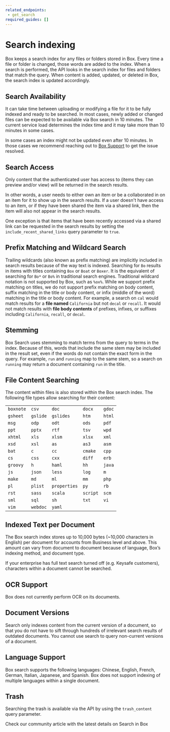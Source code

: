 ```yaml
---
related_endpoints:
 - get_search
required_guides: []
---
```


# Search indexing

Box keeps a search index for any files or folders stored in Box.
Every time a file or folder is changed, those words are added to the index.
When a search is performed, the API looks in the search index for files and
folders that match the query. When content is added, updated, or deleted in
Box, the search index is updated accordingly.

## Search Availability

It can take time between uploading or modifying a
file for it to be fully indexed and ready to be searched. In most cases,
newly added or changed files can be expected to be available via Box search
in 10 minutes. The current service load determines the index time and it may
take more than 10 minutes in some cases.

<Message info>

In some cases an index might not be updated even after 10 minutes.
In those cases we recommend reaching out to [Box Support][support]
to get the issue resolved.

</Message>

## Search Access

Only content that the authenticated user has access to
(items they can preview and/or view) will be returned in the search results.

In other words, a user needs to either own an item or be a collaborated in on an
item for it to show up in the search results. If a user doesn't have access to
an item, or if they have been shared the item via a shared link, then the item
will also not appear in the search results.

One exception is that items that have been recently accessed via a shared link
can be requested in the search results by setting the
`include_recent_shared_links` query parameter to `true`.

## Prefix Matching and Wildcard Search

Trailing wildcards (also known as
prefix matching) are implicitly included in search results because of the way
text is indexed. Searching for `Bo` results in items with titles containing
`Box` or `Boat` or `Boxer`. It is the equivalent of searching for `Bo*` or
`Bo%` in traditional search engines. Traditional wildcard notation is not
supported by Box, such as `%ox%`. While we support prefix matching on titles,
we do not support prefix matching on body content, suffix matching in the
title or body content, or infix (middle of the word) matching in the title or
body content. For example, a search on `cal` would match results for a **file
named** `California` but not `decal` or `recall`. It would not match results
with **file body contents** of prefixes, infixes, or suffixes including
`California`, `recall`, or `decal`.

## Stemming

Box Search uses stemming to match terms from the query to terms
in the index. Because of this, words that include the same stem may be
included in the result set, even if the words do not contain the exact form
in the query. For example, `run` and `running` map to the same stem, so a
search on `running` may return a document containing `run` in the title.

## File Content Searching

The content within files is also stored
within the Box search index. The following file types allow searching for
their content:

|           |          |              |          |        |
| --------- | -------- | ------------ | -------- | ------ |
| `boxnote` | `csv`    | `doc`        | `docx`   | `gdoc` |
| `gsheet`  | `gslide` | `gslides`    | `htm`    | `html` |
| `msg`     | `odp`    | `odt`        | `ods`    | `pdf`  |
| `ppt`     | `pptx`   | `rtf`        | `tsv`    | `wpd`  |
| `xhtml`   | `xls`    | `xlsm`       | `xlsx`   | `xml`  |
| `xsd`     | `xsl`    | `as`         | `as3`    | `asm`  |
| `bat`     | `c`      | `cc`         | `cmake`  | `cpp`  |
| `cs`      | `css`    | `cxx`        | `diff`   | `erb`  |
| `groovy`  | `h`      | `haml`       | `hh`     | `java` |
| `js`      | `json`   | `less`       | `log`    | `m`    |
| `make`    | `md`     | `ml`         | `mm`     | `php`  |
| `pl`      | `plist`  | `properties` | `py`     | `rb`   |
| `rst`     | `sass`   | `scala`      | `script` | `scm`  |
| `sml`     | `sql`    | `sh`         | `txt`    | `vi`   |
| `vim`     | `webdoc` | `yaml`       |          |        |

## Indexed Text per Document

The Box search index stores up to 10,000 bytes
(~10,000 characters in English) per document for accounts from Business level
and above. This amount can vary from document to document because of
language, Box’s indexing method, and document type.

<Message warning>
  If your enterprise has full text search turned off
  (e.g. Keysafe customers), characters within a document
  cannot be searched.
</Message>

## OCR Support

Box does not currently perform OCR on its documents.

## Document Versions

Search only indexes content from the current version
of a document, so that you do not have to sift through hundreds of irrelevant
search results of outdated documents. You cannot use search to query
non-current versions of a document.

## Language Support

<!--alex ignore chinese-->
Box search supports the following languages: Chinese,
English, French, German, Italian, Japanese, and Spanish. Box does not support
indexing of multiple languages within a single document.

## Trash

Searching the trash is available via the API by using the
`trash_content` query parameter.

<CTA to='https://support.box.com/hc/en-us/articles/360043696314-Search-for-Files-Folders-and-Content'>
  Check our community article with the latest details on Search in Box
</CTA>

[support]: p://support
